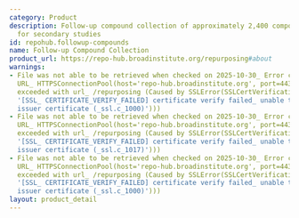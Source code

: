 ```yaml
---
category: Product
description: Follow-up compound collection of approximately 2,400 compounds available
  for secondary studies
id: repohub.followup-compounds
name: Follow-up Compound Collection
product_url: https://repo-hub.broadinstitute.org/repurposing#about
warnings:
- File was not able to be retrieved when checked on 2025-10-30_ Error connecting to
  URL_ HTTPSConnectionPool(host='repo-hub.broadinstitute.org', port=443)_ Max retries
  exceeded with url_ /repurposing (Caused by SSLError(SSLCertVerificationError(1,
  '[SSL_ CERTIFICATE_VERIFY_FAILED] certificate verify failed_ unable to get local
  issuer certificate (_ssl.c_1000)')))
- File was not able to be retrieved when checked on 2025-10-30_ Error connecting to
  URL_ HTTPSConnectionPool(host='repo-hub.broadinstitute.org', port=443)_ Max retries
  exceeded with url_ /repurposing (Caused by SSLError(SSLCertVerificationError(1,
  '[SSL_ CERTIFICATE_VERIFY_FAILED] certificate verify failed_ unable to get local
  issuer certificate (_ssl.c_1017)')))
- File was not able to be retrieved when checked on 2025-10-30_ Error connecting to
  URL_ HTTPSConnectionPool(host='repo-hub.broadinstitute.org', port=443)_ Max retries
  exceeded with url_ /repurposing (Caused by SSLError(SSLCertVerificationError(1,
  '[SSL_ CERTIFICATE_VERIFY_FAILED] certificate verify failed_ unable to get local
  issuer certificate (_ssl.c_1000)')))
layout: product_detail
---
```


